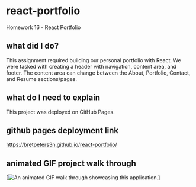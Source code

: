 # react-portfolio

Homework 16 - React Portfolio

## what did I do?

This assignment required building our personal portfolio with React. We were tasked with creating a header with navigation, content area, and footer. The content area can change between the About, Portfolio, Contact, and Resume sections/pages.

## what do I need to explain

This project was deployed on GitHub Pages.

## github pages deployment link

https://bretpeters3n.github.io/react-portfolio/

## animated GIF project walk through

[![An animated GIF walk through showcasing this application.](./assets/react-portfolio.gif)]
